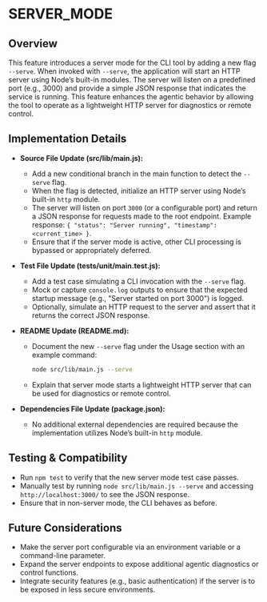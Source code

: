 # SERVER_MODE

## Overview
This feature introduces a server mode for the CLI tool by adding a new flag `--serve`. When invoked with `--serve`, the application will start an HTTP server using Node’s built-in modules. The server will listen on a predefined port (e.g., 3000) and provide a simple JSON response that indicates the service is running. This feature enhances the agentic behavior by allowing the tool to operate as a lightweight HTTP server for diagnostics or remote control.

## Implementation Details
- **Source File Update (src/lib/main.js):**
  - Add a new conditional branch in the main function to detect the `--serve` flag.
  - When the flag is detected, initialize an HTTP server using Node’s built-in `http` module.
  - The server will listen on port `3000` (or a configurable port) and return a JSON response for requests made to the root endpoint. Example response: `{ "status": "Server running", "timestamp": <current_time> }`.
  - Ensure that if the server mode is active, other CLI processing is bypassed or appropriately deferred.

- **Test File Update (tests/unit/main.test.js):**
  - Add a test case simulating a CLI invocation with the `--serve` flag.
  - Mock or capture `console.log` outputs to ensure that the expected startup message (e.g., "Server started on port 3000") is logged.
  - Optionally, simulate an HTTP request to the server and assert that it returns the correct JSON response.

- **README Update (README.md):**
  - Document the new `--serve` flag under the Usage section with an example command:
    ```bash
    node src/lib/main.js --serve
    ```
  - Explain that server mode starts a lightweight HTTP server that can be used for diagnostics or remote control.

- **Dependencies File Update (package.json):**
  - No additional external dependencies are required because the implementation utilizes Node’s built-in `http` module.

## Testing & Compatibility
- Run `npm test` to verify that the new server mode test case passes.
- Manually test by running `node src/lib/main.js --serve` and accessing `http://localhost:3000/` to see the JSON response.
- Ensure that in non-server mode, the CLI behaves as before.

## Future Considerations
- Make the server port configurable via an environment variable or a command-line parameter.
- Expand the server endpoints to expose additional agentic diagnostics or control functions.
- Integrate security features (e.g., basic authentication) if the server is to be exposed in less secure environments.